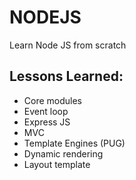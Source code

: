 # NODEJS
Learn Node JS from scratch

## Lessons Learned:

- Core modules
- Event loop
- Express JS
- MVC
- Template Engines (PUG)
- Dynamic rendering
- Layout template
